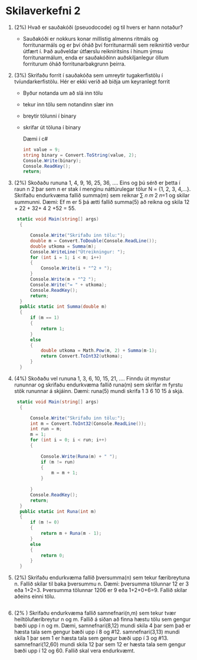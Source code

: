 # Skilaverkefni 2
1. (2%) Hvað er sauðakóði (pseuodocode) og til hvers er hann notaður?

    * Sauðakóði er nokkurs konar millistig almenns ritmáls og forritunarmáls og er því óháð því forritunarmáli sem reikniritið verður útfært í. Það auðveldar útfærslu reikniritsins í hinum ýmsu forritunarmálum, enda er sauðakóðinn auðskiljanlegur öllum forriturum óháð forritunarbakgrunn þeirra.
    
2. (3%) Skrifaðu forrit í sauðakóða sem umreytir tugakerfistölu í tvíundarkerfistölu. Hér er ekki
verið að biðja um keyranlegt forrit

    * Byður notanda um að slá inn tölu
    
    * tekur inn tölu sem notandinn slær inn
      
    * breytir tölunni í binary
      
    * skrifar út töluna í binary
    
      Dæmi í c#
      
      ```c#
      int value = 9;
      string binary = Convert.ToString(value, 2);
      Console.Write(binary);
      Console.ReadKey();
      return;
      ```
3. (2%) Skoðaðu rununa 1, 4, 9, 16, 25, 36, .... Eins og þú sérð er þetta í raun n
2 þar sem n er stak
í menginu náttúrulegar tölur N = {1, 2, 3, 4,...}. Skrifaðu endurkvæma fallið summa(m) sem
reiknar ∑ 𝑛
𝑚 2
𝑛=1
og skilar summunni. Dæmi: Ef m er 5 þá ætti fallið summa(5) að reikna og
skila 12 + 22 + 32+ 4
2 +52 = 55.

      ```c#
       static void Main(string[] args)
        {

            Console.Write("Skrifaðu inn tölu:");
            double m = Convert.ToDouble(Console.ReadLine());
            double utkoma = Summa(m);
            Console.WriteLine("Útreikningur: ");
            for (int i = 1; i < m; i++)
            {
                Console.Write(i + "^2 + ");
            }
            Console.Write(m + "^2 ");
            Console.Write("= " + utkoma);
            Console.ReadKey();
            return;
        }
        public static int Summa(double m)
        {
            if (m == 1)
            {
                return 1;
            }
            else
            {
                double utkoma = Math.Pow(m, 2) + Summa(m-1);
                return Convert.ToInt32(utkoma);
            }
        }
      ```

4. (4%) Skoðaðu vel rununa 1, 3, 6, 10, 15, 21, .... Finndu út mynstur rununnar og skrifaðu
endurkvæma fallið runa(m) sem skrifar m fyrstu stök rununnar á skjáinn. Dæmi: runa(5)
mundi skrifa 1 3 6 10 15 á skjá.

      ```c#
       static void Main(string[] args)
        {

            Console.Write("Skrifaðu inn tölu:");
            int m = Convert.ToInt32(Console.ReadLine());
            int run = m;
            m = 1;
            for (int i = 0; i < run; i++)
            {
                
                Console.Write(Runa(m) + " ");
                if (m != run)
                {
                    m = m + 1;
                }
                
            }
            Console.ReadKey();
            return;
        }
        public static int Runa(int m)
        {
            if (m != 0)
            {
                return m + Runa(m - 1);
            }
            else
            {
                return 0;
            }
        }
      ```

5. (2%) Skrifaðu endurkvæma fallið þversumma(n) sem tekur færibreytuna n. Fallið skilar til
baka þversummu n. Dæmi: þversumma tölunnar 12 er 3 eða 1+2=3. Þversumma tölunnar
1206 er 9 eða 1+2+0+6=9. Fallið skilar aðeins einni tölu.

      ```c#

      ```

6. (2% ) Skrifaðu endurkvæma fallið samnefnari(n,m) sem tekur tvær heiltölufæribreytur n og
m. Fallið á siðan að finna hæstu tölu sem gengur bæði upp í n og m. Dæmi,
samnefnari(8,12) mundi skila 4 þar sem það er hæsta tala sem gengur bæði upp í 8 og
#12. samnefnari(3,13) mundi skila 1 þar sem 1 er hæsta tala sem gengur bæði upp í 3 og
#13. samnefnari(12,60) mundi skila 12 þar sem 12 er hæsta tala sem gengur bæði upp í 12
og 60. Fallið skal vera endurkvæmt. 
